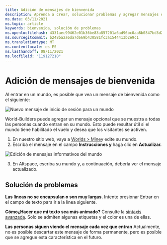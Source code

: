 ```yaml
---
title: Adición de mensajes de bienvenida
description: Aprenda a crear, solucionar problemas y agregar mensajes de bienvenida a sus experiencias altspaceVR.
ms.date: 03/11/2021
ms.topic: article
keywords: bienvenida, solución de problemas
ms.openlocfilehash: 4331aec99462e01b36be83a857201a6ad96bc0aa8b0847bd3d22f43fe5cfee24
ms.sourcegitcommit: b248ba2a6da7d669b430581fc3a1544413b2e9c1
ms.translationtype: MT
ms.contentlocale: es-ES
ms.lasthandoff: 08/11/2021
ms.locfileid: "119127218"
---
```

# <a name="adding-welcome-messages"></a>Adición de mensajes de bienvenida

Al entrar en un mundo, es posible que vea un mensaje de bienvenida como el siguiente:

![Nuevo mensaje de inicio de sesión para un mundo](images/welcome-img-01.png)

World-Builders puede agregar un mensaje opcional que se muestra a todas las personas cuando entran en su mundo. Esto puede resultar útil si el mundo tiene habilitado el vuelo y desea que los visitantes se activen. 

1. En nuestro sitio web, vaya a [Worlds > Mine](https://account.altvr.com/users/sign_in)y edite su mundo.
2. Escriba el mensaje en el campo **Instrucciones y** haga clic en **Actualizar.**

![Edición de mensajes informativos del mundo](images/welcome-img-02.png)

3. En Altspace, escriba su mundo y, a continuación, debería ver el mensaje actualizado.

## <a name="troubleshooting"></a>Solución de problemas

**Las líneas no se encapsulan o son muy largas.** Intente presionar Entrar en el campo de texto para ir a la línea siguiente.

**Cómo¿Hacer que mi texto sea más animado?**
Consulte la [sintaxis avanzada](http://digitalnativestudios.com/textmeshpro/docs/rich-text/#color). Solo se admiten algunas etiquetas y el color es una de ellas.

**Las personas siguen viendo el mensaje cada vez que entran** Actualmente, no es posible descartar este mensaje de forma permanente, pero es posible que se agregue esta característica en el futuro.
